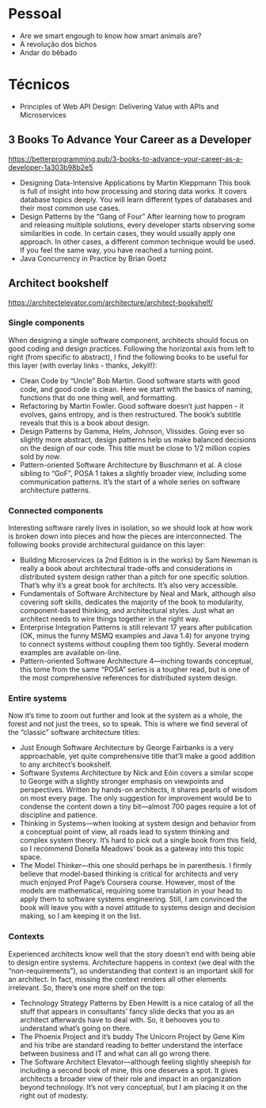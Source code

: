 # Pessoal
- Are we smart engough to know how smart animals are?
- A revolução dos bichos
- Andar do bêbado

# Técnicos

- Principles of Web API Design: Delivering Value with APIs and Microservices

## 3 Books To Advance Your Career as a Developer
https://betterprogramming.pub/3-books-to-advance-your-career-as-a-developer-1a303b98b2e5

- Designing Data-Intensive Applications by Martin Kleppmann
This book is full of insight into how processing and storing data works. It covers database topics deeply. You will learn different types of databases and their most common use cases.
- Design Patterns by the “Gang of Four”
After learning how to program and releasing multiple solutions, every developer starts observing some similarities in code. In certain cases, they would usually apply one approach. In other cases, a different common technique would be used. If you feel the same way, you have reached a turning point.
- Java Concurrency in Practice by Brian Goetz

## Architect bookshelf
https://architectelevator.com/architecture/architect-bookshelf/

### Single components
When designing a single software component, architects should focus on good coding and design practices. Following the horizontal axis from left to right (from specific to abstract), I find the following books to be useful for this layer (with overlay links - thanks, Jekyll!):

- Clean Code by “Uncle” Bob Martin. Good software starts with good code, and good code is clean. Here we start with the basics of naming, functions that do one thing well, and formatting.
- Refactoring by Martin Fowler. Good software doesn’t just happen - it evolves, gains entropy, and is then restructured. The book’s subtitle reveals that this is a book about design.
- Design Patterns by Gamma, Helm, Johnson, Vlissides. Going ever so slightly more abstract, design patterns help us make balanced decisions on the design of our code. This title must be close to 1/2 million copies sold by now.
- Pattern-oriented Software Architecture by Buschmann et al. A close sibling to “GoF”, POSA 1 takes a slightly broader view, including some communication patterns. It’s the start of a whole series on software architecture patterns.
### Connected components
Interesting software rarely lives in isolation, so we should look at how work is broken down into pieces and how the pieces are interconnected. The following books provide architectural guidance on this layer:

- Building Microservices (a 2nd Edition is in the works) by Sam Newman is really a book about architectural trade-offs and considerations in distributed system design rather than a pitch for one specific solution. That’s why it’s a great book for architects. It’s also very accessible.
- Fundamentals of Software Architecture by Neal and Mark, although also covering soft skills, dedicates the majority of the book to modularity, component-based thinking, and architectural styles. Just what an architect needs to wire things together in the right way.
- Enterprise Integration Patterns is still relevant 17 years after publication (OK, minus the funny MSMQ examples and Java 1.4) for anyone trying to connect systems without coupling them too tightly. Several modern examples are available on-line.
- Pattern-oriented Software Architecture 4—inching towards conceptual, this tome from the same “POSA” series is a tougher read, but is one of the most comprehensive references for distributed system design.
### Entire systems
Now it’s time to zoom out further and look at the system as a whole, the forest and not just the trees, so to speak. This is where we find several of the “classic” software architecture titles:
- Just Enough Software Architecture by George Fairbanks is a very approachable, yet quite comprehensive title that’ll make a good addition to any architect’s bookshelf.
- Software Systems Architecture by Nick and Eóin covers a similar scope to George with a slightly stronger emphasis on viewpoints and perspectives. Written by hands-on architects, it shares pearls of wisdom on most every page. The only suggestion for improvement would be to condense the content down a tiny bit—almost 700 pages require a lot of discipline and patience.
- Thinking in Systems—when looking at system design and behavior from a conceptual point of view, all roads lead to system thinking and complex system theory. It’s hard to pick out a single book from this field, so I recommend Donella Meadows’ book as a gateway into this topic space.
- The Model Thinker—this one should perhaps be in parenthesis. I firmly believe that model-based thinking is critical for architects and very much enjoyed Prof Page’s Coursera course. However, most of the models are mathematical, requiring some translation in your head to apply them to software systems engineering. Still, I am convinced the book will leave you with a novel attitude to systems design and decision making, so I am keeping it on the list.
### Contexts
Experienced architects know well that the story doesn’t end with being able to design entire systems. Architecture happens in context (we deal with the “non-requirements”), so understanding that context is an important skill for an architect. In fact, missing the context renders all other elements irrelevant. So, there’s one more shelf on the top:
- Technology Strategy Patterns by Eben Hewitt is a nice catalog of all the stuff that appears in consultants’ fancy slide decks that you as an architect afterwards have to deal with. So, it behooves you to understand what’s going on there.
- The Phoenix Project and it’s buddy The Unicorn Project by Gene Kim and his tribe are standard reading to better understand the interface between business and IT and what can all go wrong there.
- The Software Architect Elevator—although feeling slightly sheepish for including a second book of mine, this one deserves a spot. It gives architects a broader view of their role and impact in an organization beyond technology. It’s not very conceptual, but I am placing it on the right out of modesty.